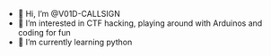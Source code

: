 - 👋 Hi, I’m @V01D-CALLSIGN
- 👀 I’m interested in CTF hacking, playing around with Arduinos and coding for fun
- 🌱 I’m currently learning python

<!---
V01D-CALLSIGN/V01D-CALLSIGN is a ✨ special ✨ repository because its `README.md` (this file) appears on your GitHub profile.
You can click the Preview link to take a look at your changes.
--->
